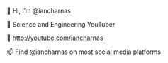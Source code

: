 👋 Hi, I’m @iancharnas

👀 Science and Engineering YouTuber

🎥 http://youtube.com/iancharnas

📫 Find @iancharnas on most social media platforms

<!---
iancharnas/iancharnas is a ✨ special ✨ repository because its `README.md` (this file) appears on your GitHub profile.
You can click the Preview link to take a look at your changes.
--->
